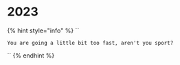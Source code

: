 # 2023

{% hint style="info" %}
``

`You are going a little bit too fast, aren't you sport?`

``
{% endhint %}

